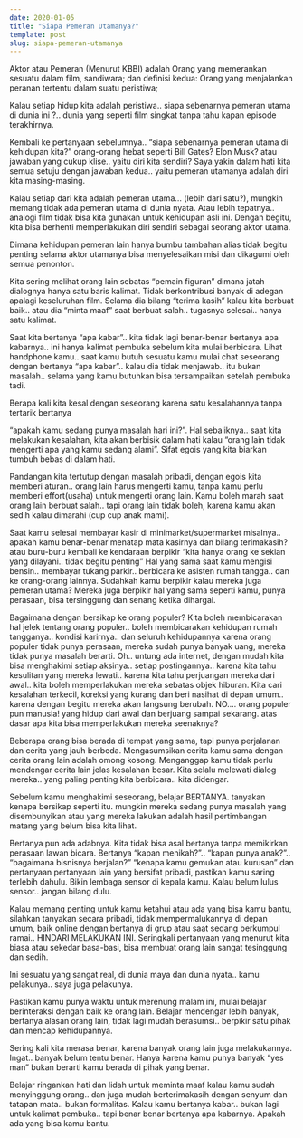 ```yaml
---
date: 2020-01-05
title: "Siapa Pemeran Utamanya?"
template: post
slug: siapa-pemeran-utamanya
---
```


Aktor atau Pemeran (Menurut KBBI) adalah Orang yang memerankan sesuatu dalam film, sandiwara; dan definisi kedua: Orang yang menjalankan peranan tertentu dalam suatu peristiwa;

Kalau setiap hidup kita adalah peristiwa.. siapa sebenarnya pemeran utama di dunia ini ?.. dunia yang seperti film singkat tanpa tahu kapan episode terakhirnya.

Kembali ke pertanyaan sebelumnya.. “siapa sebenarnya pemeran utama di kehidupan kita?” orang-orang hebat seperti Bill Gates? Elon Musk? atau jawaban yang cukup klise.. yaitu diri kita sendiri? Saya yakin dalam hati kita semua setuju dengan jawaban kedua.. yaitu pemeran utamanya adalah diri kita masing-masing.

Kalau setiap dari kita adalah pemeran utama… (lebih dari satu?), mungkin memang tidak ada pemeran utama di dunia nyata. Atau lebih tepatnya.. analogi film tidak bisa kita gunakan untuk kehidupan asli ini. Dengan begitu, kita bisa berhenti memperlakukan diri sendiri sebagai seorang aktor utama.

Dimana kehidupan pemeran lain hanya bumbu tambahan alias tidak begitu penting selama aktor utamanya bisa menyelesaikan misi dan dikagumi oleh semua penonton.

Kita sering melihat orang lain sebatas “pemain figuran” dimana jatah dialognya hanya satu baris kalimat. Tidak berkontribusi banyak di adegan apalagi keseluruhan film. Selama dia bilang “terima kasih” kalau kita berbuat baik.. atau dia “minta maaf” saat berbuat salah.. tugasnya selesai.. hanya satu kalimat.

Saat kita bertanya “apa kabar”.. kita tidak lagi benar-benar bertanya apa kabarnya.. ini hanya kalimat pembuka sebelum kita mulai berbicara. Lihat handphone kamu.. saat kamu butuh sesuatu kamu mulai chat seseorang dengan bertanya “apa kabar”.. kalau dia tidak menjawab.. itu bukan masalah.. selama yang kamu butuhkan bisa tersampaikan setelah pembuka tadi.

Berapa kali kita kesal dengan seseorang karena satu kesalahannya tanpa tertarik bertanya

“apakah kamu sedang punya masalah hari ini?”. Hal sebaliknya.. saat kita melakukan kesalahan, kita akan berbisik dalam hati kalau “orang lain tidak mengerti apa yang kamu sedang alami”. Sifat egois yang kita biarkan tumbuh bebas di dalam hati.

Pandangan kita tertutup dengan masalah pribadi, dengan egois kita memberi aturan.. orang lain harus mengerti kamu, tanpa kamu perlu memberi effort(usaha) untuk mengerti orang lain. Kamu boleh marah saat orang lain berbuat salah.. tapi orang lain tidak boleh, karena kamu akan sedih kalau dimarahi (cup cup anak mami).

Saat kamu selesai membayar kasir di minimarket/supermarket misalnya.. apakah kamu benar-benar menatap mata kasirnya dan bilang terimakasih? atau buru-buru kembali ke kendaraan berpikir “kita hanya orang ke sekian yang dilayani.. tidak begitu penting” Hal yang sama saat kamu mengisi bensin.. membayar tukang parkir.. berbicara ke asisten rumah tangga.. dan ke orang-orang lainnya. Sudahkah kamu berpikir kalau mereka juga pemeran utama? Mereka juga berpikir hal yang sama seperti kamu, punya perasaan, bisa tersinggung dan senang ketika dihargai.

Bagaimana dengan bersikap ke orang populer? Kita boleh membicarakan hal jelek tentang orang populer.. boleh membicarakan kehidupan rumah tangganya.. kondisi karirnya.. dan seluruh kehidupannya karena orang populer tidak punya perasaan, mereka sudah punya banyak uang, mereka tidak punya masalah berarti. Oh.. untung ada internet, dengan mudah kita bisa menghakimi setiap aksinya.. setiap postingannya.. karena kita tahu kesulitan yang mereka lewati.. karena kita tahu perjuangan mereka dari awal.. kita boleh memperlakukan mereka sebatas objek hiburan. Kita cari kesalahan terkecil, koreksi yang kurang dan beri nasihat di depan umum.. karena dengan begitu mereka akan langsung berubah. NO…. orang populer pun manusia! yang hidup dari awal dan berjuang sampai sekarang. atas dasar apa kita bisa memperlakukan mereka seenaknya?

Beberapa orang bisa berada di tempat yang sama, tapi punya perjalanan dan cerita yang jauh berbeda. Mengasumsikan cerita kamu sama dengan cerita orang lain adalah omong kosong. Menganggap kamu tidak perlu mendengar cerita lain jelas kesalahan besar. Kita selalu melewati dialog mereka.. yang paling penting kita berbicara.. kita didengar.

Sebelum kamu menghakimi seseorang, belajar BERTANYA. tanyakan kenapa bersikap seperti itu. mungkin mereka sedang punya masalah yang disembunyikan atau yang mereka lakukan adalah hasil pertimbangan matang yang belum bisa kita lihat.

Bertanya pun ada adabnya. Kita tidak bisa asal bertanya tanpa memikirkan perasaan lawan bicara. Bertanya “kapan menikah?”.. “kapan punya anak?”.. “bagaimana bisnisnya berjalan?” “kenapa kamu gemukan atau kurusan” dan pertanyaan pertanyaan lain yang bersifat pribadi, pastikan kamu saring terlebih dahulu. Bikin lembaga sensor di kepala kamu. Kalau belum lulus sensor.. jangan bilang dulu.

Kalau memang penting untuk kamu ketahui atau ada yang bisa kamu bantu, silahkan tanyakan secara pribadi, tidak mempermalukannya di depan umum, baik online dengan bertanya di grup atau saat sedang berkumpul ramai.. HINDARI MELAKUKAN INI. Seringkali pertanyaan yang menurut kita biasa atau sekedar basa-basi, bisa membuat orang lain sangat tesinggung dan sedih.

Ini sesuatu yang sangat real, di dunia maya dan dunia nyata.. kamu pelakunya.. saya juga pelakunya.

Pastikan kamu punya waktu untuk merenung malam ini, mulai belajar berinteraksi dengan baik ke orang lain. Belajar mendengar lebih banyak, bertanya alasan orang lain, tidak lagi mudah berasumsi.. berpikir satu pihak dan mencap kehidupannya.

Sering kali kita merasa benar, karena banyak orang lain juga melakukannya. Ingat.. banyak belum tentu benar. Hanya karena kamu punya banyak “yes man” bukan berarti kamu berada di pihak yang benar.

Belajar ringankan hati dan lidah untuk meminta maaf kalau kamu sudah menyinggung orang.. dan juga mudah berterimakasih dengan senyum dan tatapan mata.. bukan formalitas. Kalau kamu bertanya kabar.. bukan lagi untuk kalimat pembuka.. tapi benar benar bertanya apa kabarnya. Apakah ada yang bisa kamu bantu.